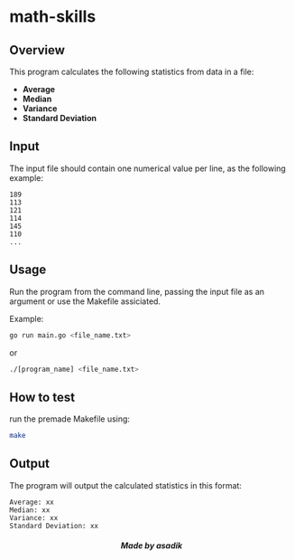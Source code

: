 # math-skills

## Overview
This program calculates the following statistics from data in a file:
- **Average**
- **Median**
- **Variance**
- **Standard Deviation**

## Input
The input file should contain one numerical value per line, as the following example:

```
189
113
121
114
145
110
...
```

## Usage
Run the program from the command line, passing the input file as an argument or use the Makefile assiciated.

Example:
```zsh
go run main.go <file_name.txt>
```
or
```zsh
./[program_name] <file_name.txt>
```

## How to test
run the premade Makefile using:
```zsh
make
```

## Output
The program will output the calculated statistics in this format:

```
Average: xx
Median: xx
Variance: xx
Standard Deviation: xx
```

##### <p align="center">Made by asadik</p>